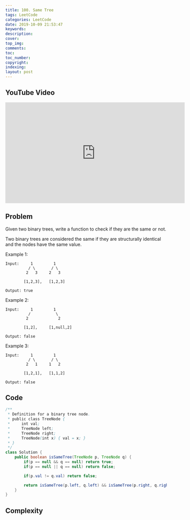 ```yaml
---
title: 100. Same Tree
tags: LeetCode
categories: LeetCode
date: 2019-10-09 21:53:47
keywords:
description:
cover:
top_img:
comments:
toc:
toc_number:
copyright:
indexing:
layout: post
---
```


## YouTube Video

<iframe width="560" height="315" src="https://www.youtube.com/embed/QmJ6Lo1ngFQ" frameborder="0" allow="accelerometer; autoplay; encrypted-media; gyroscope; picture-in-picture" allowfullscreen></iframe>

## Problem

Given two binary trees, write a function to check if they are the same or not.

Two binary trees are considered the same if they are structurally identical and the nodes have the same value.

Example 1:

```
Input:     1         1
          / \       / \
         2   3     2   3

        [1,2,3],   [1,2,3]

Output: true
```

Example 2:

```
Input:     1         1
          /           \
         2             2

        [1,2],     [1,null,2]

Output: false
```

Example 3:

```
Input:     1         1
          / \       / \
         2   1     1   2

        [1,2,1],   [1,1,2]

Output: false
```

## Code

```java
/**
 * Definition for a binary tree node.
 * public class TreeNode {
 *     int val;
 *     TreeNode left;
 *     TreeNode right;
 *     TreeNode(int x) { val = x; }
 * }
 */
class Solution {
    public boolean isSameTree(TreeNode p, TreeNode q) {
        if(p == null && q == null) return true;
        if(p == null || q == null) return false;

        if(p.val != q.val) return false;

        return isSameTree(p.left, q.left) && isSameTree(p.right, q.right);
    }
}
```

## Complexity
